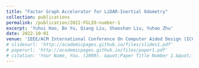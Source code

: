 ```yaml
---
title: "Factor Graph Accelerator for LiDAR-Inertial Odometry"
collection: publications
permalink: /publication/2022-FGLIO-number-1
excerpt: 'Yuhui Hao, Bo Yu, Qiang Liu, Shaoshan Liu, Yuhao Zhu'
date: 2022-10-01
venue: 'IEEE/ACM International Conference On Computer Aided Design (ICCAD)'
# slidesurl: 'http://academicpages.github.io/files/slides1.pdf'
# paperurl: 'http://academicpages.github.io/files/paper1.pdf'
# citation: 'Your Name, You. (2009). &quot;Paper Title Number 1.&quot; <i>Journal 1</i>. 1(1).'
---
```


<!-- The contents above will be part of a list of publications, if the user clicks the link for the publication than the contents of section will be rendered as a full page, allowing you to provide more information about the paper for the reader. When publications are displayed as a single page, the contents of the above "citation" field will automatically be included below this section in a smaller font. -->